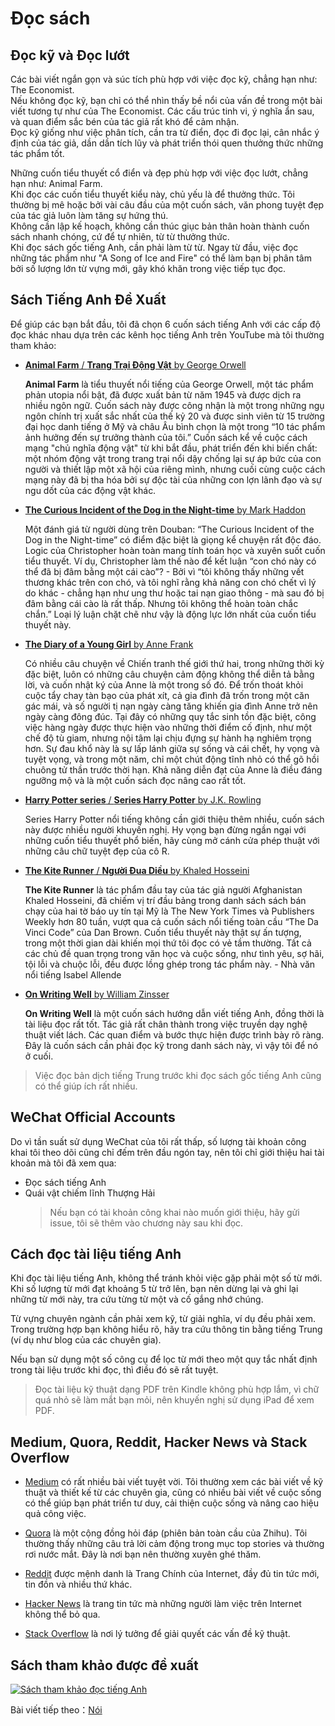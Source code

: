 # Đọc sách

## Đọc kỹ và Đọc lướt

Các bài viết ngắn gọn và súc tích phù hợp với việc đọc kỹ, chẳng hạn như: The Economist.  
Nếu không đọc kỹ, bạn chỉ có thể nhìn thấy bề nổi của vấn đề trong một bài viết tương tự như của The Economist. Các cấu trúc tinh vi, ý nghĩa ẩn sau, và quan điểm sắc bén của tác giả rất khó để cảm nhận.  
Đọc kỹ giống như việc phân tích, cần tra từ điển, đọc đi đọc lại, cân nhắc ý định của tác giả, dần dần tích lũy và phát triển thói quen thưởng thức những tác phẩm tốt.

Những cuốn tiểu thuyết cổ điển và đẹp phù hợp với việc đọc lướt, chẳng hạn như: Animal Farm.  
Khi đọc các cuốn tiểu thuyết kiểu này, chủ yếu là để thưởng thức. Tôi thường bị mê hoặc bởi vài câu đầu của một cuốn sách, văn phong tuyệt đẹp của tác giả luôn làm tăng sự hứng thú.  
Không cần lập kế hoạch, không cần thúc giục bản thân hoàn thành cuốn sách nhanh chóng, cứ để tự nhiên, từ từ thưởng thức.  
Khi đọc sách gốc tiếng Anh, cần phải làm từ từ. Ngay từ đầu, việc đọc những tác phẩm như "A Song of Ice and Fire" có thể làm bạn bị phân tâm bởi số lượng lớn từ vựng mới, gây khó khăn trong việc tiếp tục đọc.

## Sách Tiếng Anh Đề Xuất

Để giúp các bạn bắt đầu, tôi đã chọn 6 cuốn sách tiếng Anh với các cấp độ đọc khác nhau dựa trên các kênh học tiếng Anh trên YouTube mà tôi thường tham khảo:

- [**Animal Farm** / **Trang Trại Động Vật** by George Orwell](https://book.douban.com/subject/10956502/)

  **Animal Farm** là tiểu thuyết nổi tiếng của George Orwell, một tác phẩm phản utopia nổi bật, đã được xuất bản từ năm 1945 và được dịch ra nhiều ngôn ngữ. Cuốn sách này được công nhận là một trong những ngụ ngôn chính trị xuất sắc nhất của thế kỷ 20 và được sinh viên từ 15 trường đại học danh tiếng ở Mỹ và châu Âu bình chọn là một trong “10 tác phẩm ảnh hưởng đến sự trưởng thành của tôi.” Cuốn sách kể về cuộc cách mạng "chủ nghĩa động vật" từ khi bắt đầu, phát triển đến khi biến chất: một nhóm động vật trong trang trại nổi dậy chống lại sự áp bức của con người và thiết lập một xã hội của riêng mình, nhưng cuối cùng cuộc cách mạng này đã bị tha hóa bởi sự độc tài của những con lợn lãnh đạo và sự ngu dốt của các động vật khác.

- [**The Curious Incident of the Dog in the Night-time** by Mark Haddon](https://book.douban.com/subject/23546652/)

  Một đánh giá từ người dùng trên Douban: “The Curious Incident of the Dog in the Night-time” có điểm đặc biệt là giọng kể chuyện rất độc đáo. Logic của Christopher hoàn toàn mang tính toán học và xuyên suốt cuốn tiểu thuyết. Ví dụ, Christopher làm thế nào để kết luận “con chó này có thể đã bị đâm bằng một cái cào”? - Bởi vì “tôi không thấy những vết thương khác trên con chó, và tôi nghĩ rằng khả năng con chó chết vì lý do khác - chẳng hạn như ung thư hoặc tai nạn giao thông - mà sau đó bị đâm bằng cái cào là rất thấp. Nhưng tôi không thể hoàn toàn chắc chắn.” Loại lý luận chặt chẽ như vậy là động lực lớn nhất của cuốn tiểu thuyết này.

- [**The Diary of a Young Girl** by Anne Frank](https://book.douban.com/subject/1341074/)

  Có nhiều câu chuyện về Chiến tranh thế giới thứ hai, trong những thời kỳ đặc biệt, luôn có những câu chuyện cảm động không thể diễn tả bằng lời, và cuốn nhật ký của Anne là một trong số đó. Để trốn thoát khỏi cuộc tẩy chay tàn bạo của phát xít, cả gia đình đã trốn trong một căn gác mái, và số người tị nạn ngày càng tăng khiến gia đình Anne trở nên ngày càng đông đúc. Tại đây có những quy tắc sinh tồn đặc biệt, công việc hàng ngày được thực hiện vào những thời điểm cố định, như một chế độ tù giam, nhưng nội tâm lại chịu đựng sự hành hạ nghiêm trọng hơn. Sự đau khổ này là sự lấp lánh giữa sự sống và cái chết, hy vọng và tuyệt vọng, và trong một năm, chỉ một chút động tĩnh nhỏ có thể gõ hồi chuông tử thần trước thời hạn. Khả năng diễn đạt của Anne là điều đáng ngưỡng mộ và là một cuốn sách đọc nâng cao rất tốt.

- [**Harry Potter series** / **Series Harry Potter** by J.K. Rowling](https://book.douban.com/subject/1340758/)

  Series Harry Potter nổi tiếng không cần giới thiệu thêm nhiều, cuốn sách này được nhiều người khuyến nghị. Hy vọng bạn đừng ngần ngại với những cuốn tiểu thuyết phổ biến, hãy cùng mở cánh cửa phép thuật với những câu chữ tuyệt đẹp của cô R.

- [**The Kite Runner** / **Người Đua Diều** by Khaled Hosseini](https://book.douban.com/subject/1772158/)

  **The Kite Runner** là tác phẩm đầu tay của tác giả người Afghanistan Khaled Hosseini, đã chiếm vị trí đầu bảng trong danh sách sách bán chạy của hai tờ báo uy tín tại Mỹ là The New York Times và Publishers Weekly hơn 80 tuần, vượt qua cả cuốn sách nổi tiếng toàn cầu “The Da Vinci Code” của Dan Brown. Cuốn tiểu thuyết này thật sự ấn tượng, trong một thời gian dài khiến mọi thứ tôi đọc có vẻ tầm thường. Tất cả các chủ đề quan trọng trong văn học và cuộc sống, như tình yêu, sợ hãi, tội lỗi và chuộc lỗi, đều được lồng ghép trong tác phẩm này. - Nhà văn nổi tiếng Isabel Allende

- [**On Writing Well** by William Zinsser](https://book.douban.com/subject/4740002/)

  **On Writing Well** là một cuốn sách hướng dẫn viết tiếng Anh, đồng thời là tài liệu đọc rất tốt. Tác giả rất chân thành trong việc truyền dạy nghệ thuật viết lách. Các quan điểm và bước thực hiện được trình bày rõ ràng. Đây là cuốn sách cần phải đọc kỹ trong danh sách này, vì vậy tôi để nó ở cuối.

> Việc đọc bản dịch tiếng Trung trước khi đọc sách gốc tiếng Anh cũng có thể giúp ích rất nhiều.

## WeChat Official Accounts

Do vì tần suất sử dụng WeChat của tôi rất thấp, số lượng tài khoản công khai tôi theo dõi cũng chỉ đếm trên đầu ngón tay, nên tôi chỉ giới thiệu hai tài khoản mà tôi đã xem qua:

- Đọc sách tiếng Anh
- Quái vật chiếm lĩnh Thượng Hải
  > Nếu bạn có tài khoản công khai nào muốn giới thiệu, hãy gửi issue, tôi sẽ thêm vào chương này sau khi đọc.

## Cách đọc tài liệu tiếng Anh

Khi đọc tài liệu tiếng Anh, không thể tránh khỏi việc gặp phải một số từ mới. Khi số lượng từ mới đạt khoảng 5 từ trở lên, bạn nên dừng lại và ghi lại những từ mới này, tra cứu từng từ một và cố gắng nhớ chúng.

Từ vựng chuyên ngành cần phải xem kỹ, từ giải nghĩa, ví dụ đều phải xem. Trong trường hợp bạn không hiểu rõ, hãy tra cứu thông tin bằng tiếng Trung (ví dụ như blog của các chuyên gia).

Nếu bạn sử dụng một số công cụ để lọc từ mới theo một quy tắc nhất định trong tài liệu trước khi đọc, thì điều đó sẽ rất tuyệt.

> Đọc tài liệu kỹ thuật dạng PDF trên Kindle không phù hợp lắm, vì chữ quá nhỏ sẽ làm mắt bạn mỏi, nên khuyến nghị sử dụng iPad để xem PDF.

## Medium, Quora, Reddit, Hacker News và Stack Overflow

- [Medium](https://www.medium.com) có rất nhiều bài viết tuyệt vời. Tôi thường xem các bài viết về kỹ thuật và thiết kế từ các chuyên gia, cũng có nhiều bài viết về cuộc sống có thể giúp bạn phát triển tư duy, cải thiện cuộc sống và nâng cao hiệu quả công việc.

- [Quora](https://www.quora.com) là một cộng đồng hỏi đáp (phiên bản toàn cầu của Zhihu). Tôi thường thấy những câu trả lời cảm động trong mục top stories và thường rơi nước mắt. Đây là nơi bạn nên thường xuyên ghé thăm.

- [Reddit](https://www.reddit.com) được mệnh danh là Trang Chính của Internet, đầy đủ tin tức mới, tin đồn và nhiều thứ khác.

- [Hacker News](https://news.ycombinator.com/) là trang tin tức mà những người làm việc trên Internet không thể bỏ qua.

- [Stack Overflow](https://www.stackoverflow.com/) là nơi lý tưởng để giải quyết các vấn đề kỹ thuật.

## Sách tham khảo được đề xuất

[![Sách tham khảo đọc tiếng Anh](https://img3.doubanio.com/lpic/s4241556.jpg)](https://book.douban.com/subject/4720475/)

Bài viết tiếp theo：[Nói](5-speaking.md)
